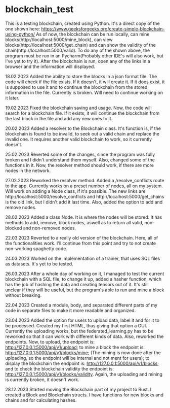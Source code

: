 # blockchain_test

This is a testing blockchain, created using Python. It's a direct copy of the one shown here: https://www.geeksforgeeks.org/create-simple-blockchain-using-python/
As of now, the blockchain can be run locally, can mine blocks(http://localhost:5000/mine_block), can view blocks(http://localhost:5000/get_chain) and can show the validity of the chain(http://localhost:5000/valid).
To do any of the shown above, the program must be run in an Pycharm(Probably other IDE's will also work, but I've yet to try it). After the blockchain is run, open any of the links in a browser and the information will displayed.

18.02.2023
Added the ability to store the blocks in a json format file. The code will check if the file exists. If it doesn't, it will create it. If it does exist, it is supposed to use it and to continue the blockchain from the stored information in the file. Currently is broken. Will need to continue working on it later.

19.02.2023
Fixed the blockchain saving and usage. Now, the code will search for a blockchain file. If it exists, it will continue the blockchain from the last block in the file and add any new ones to it.

20.02.2023
Added a resolver to the Blockchain class. It's function is, if the blockchain is found to be invalid, to seek out a valid chain and replace the invalid one. It requires another valid blockchain to work, so it currently doesn't.

25.02.2023
Reverted some of the changes, since the program was fully broken and I didn't understand them myself. Also, changed some of the functions in it. Now, the resolver method should work, if there are more nodes in the network.

27.02.2023
Reworked the resolver method. Added a /resolve_conflicts route to the app. Currently works on a preset number of nodes, all on my system. Will work on adding a Node class, if it's possible. The new links are http://localhost:5000/resolve_conflicts and http://localhost:5000/get_chains is the old link, but I didn't add it last time. Also, added the option to add and remove nodes.

28.02.2023
Added a class Node. It is where the nodes will be stored. It has methods to add, remove, block nodes, aswell as to return all valid, non-blocked and non-removed nodes.

22.03.2023
Reverted to a really old version of the blockchain. Here, all of the functionalities work. I'll continue from this point and try to not create non-working spaghetty code.

24.03.2023
Worked on the implementation of a trainer, that uses SQL files as datasets. It's yet to be tested.

26.03.2023
After a whole day of working on it, I managed to test the current blockchain with a SQL file, to change it up, added a hasher function, which has the job of hashing the data and creating tensors out of it. It's still unclear if they will be useful, but the program's able to run and mine a block without breaking.

22.04.2023
Created a module, body, and separated different parts of my code in separate files to make it more readable and organized.

23.04.2023
Added the option for users to upload data, label it and for it to be processed. Created my first HTML, thus giving that option a GUI. Currently the uploading works, but the federated_learning.py has to be reworked so that it can work with different kinds of data. Also, reworked the endpoints. Now, to upload, the endpoint is: http://127.0.0.1:5000/api/v1/upload; to mine a block the endpoint is: http://127.0.0.1:5000/api/v1/blocks/mine; (The mining is now done after the uploading, so the endpoint will be internal and not ment for users); to display the blockchain the endpoint is: http://127.0.0.1:5000/api/v1/blocks; and to check the blockchain validity the endpoint is: http://127.0.0.1:5000/api/v1/blocks/validity.
Again, the uploading and mining is currently broken, it doesn't work.

28.12.2023
Started moving the Blockchain part of my project to Rust. I created a Block and Blockchain structs. I have functions for new blocks and chains and for calculating hashes.